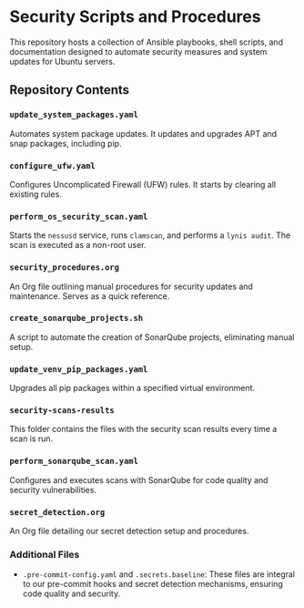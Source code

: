 # Security Scripts and Procedures

This repository hosts a collection of Ansible playbooks, shell scripts, and documentation designed to automate security measures and system updates for Ubuntu servers.

## Repository Contents

### `update_system_packages.yaml`
Automates system package updates. It updates and upgrades APT and snap packages, including pip.

### `configure_ufw.yaml`
Configures Uncomplicated Firewall (UFW) rules. It starts by clearing all existing rules.

### `perform_os_security_scan.yaml`
Starts the `nessusd` service, runs `clamscan`, and performs a `lynis audit`. The scan is executed as a non-root user.

### `security_procedures.org`
An Org file outlining manual procedures for security updates and maintenance. Serves as a quick reference.

### `create_sonarqube_projects.sh`
A script to automate the creation of SonarQube projects, eliminating manual setup.

### `update_venv_pip_packages.yaml`
Upgrades all pip packages within a specified virtual environment.

### `security-scans-results`
This folder contains the files with the security scan results every time a scan is run.

### `perform_sonarqube_scan.yaml`
Configures and executes scans with SonarQube for code quality and security vulnerabilities.

### `secret_detection.org`
An Org file detailing our secret detection setup and procedures.

### Additional Files
- `.pre-commit-config.yaml` and `.secrets.baseline`: These files are integral to our pre-commit hooks and secret detection mechanisms, ensuring code quality and security.
